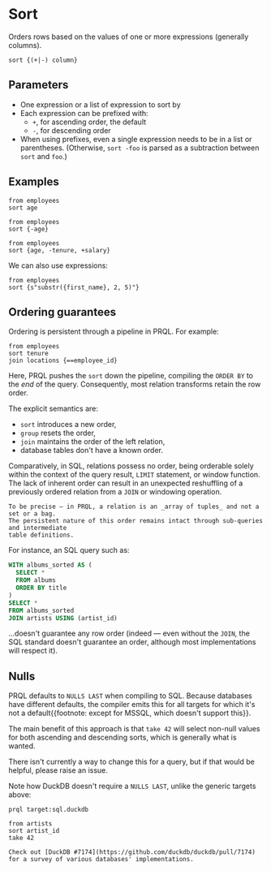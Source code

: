 # Sort

Orders rows based on the values of one or more expressions (generally columns).

```prql no-eval
sort {(+|-) column}
```

## Parameters

- One expression or a list of expression to sort by
- Each expression can be prefixed with:
  - `+`, for ascending order, the default
  - `-`, for descending order
- When using prefixes, even a single expression needs to be in a list or
  parentheses. (Otherwise, `sort -foo` is parsed as a subtraction between `sort`
  and `foo`.)

## Examples

```prql
from employees
sort age
```

```prql
from employees
sort {-age}
```

```prql
from employees
sort {age, -tenure, +salary}
```

We can also use expressions:

```prql
from employees
sort {s"substr({first_name}, 2, 5)"}
```

## Ordering guarantees

Ordering is persistent through a pipeline in PRQL. For example:

```prql
from employees
sort tenure
join locations {==employee_id}
```

Here, PRQL pushes the `sort` down the pipeline, compiling the `ORDER BY` to the
_end_ of the query. Consequently, most relation transforms retain the row order.

The explicit semantics are:

- `sort` introduces a new order,
- `group` resets the order,
- `join` maintains the order of the left relation,
- database tables don't have a known order.

Comparatively, in SQL, relations possess no order, being orderable solely within
the context of the query result, `LIMIT` statement, or window function. The lack
of inherent order can result in an unexpected reshuffling of a previously
ordered relation from a `JOIN` or windowing operation.

```admonish info
To be precise — in PRQL, a relation is an _array of tuples_ and not a set or a bag.
The persistent nature of this order remains intact through sub-queries and intermediate
table definitions.
```

For instance, an SQL query such as:

```sql
WITH albums_sorted AS (
  SELECT *
  FROM albums
  ORDER BY title
)
SELECT *
FROM albums_sorted
JOIN artists USING (artist_id)
```

...doesn't guarantee any row order (indeed — even without the `JOIN`, the SQL
standard doesn't guarantee an order, although most implementations will respect
it).

## Nulls

PRQL defaults to `NULLS LAST` when compiling to SQL. Because databases have
different defaults, the compiler emits this for all targets for which it's not a
default{{footnote: except for MSSQL, which doesn't support this}}.

The main benefit of this approach is that `take 42` will select non-null values
for both ascending and descending sorts, which is generally what is wanted.

There isn't currently a way to change this for a query, but if that would be
helpful, please raise an issue.

Note how DuckDB doesn't require a `NULLS LAST`, unlike the generic targets
above:

```prql
prql target:sql.duckdb

from artists
sort artist_id
take 42
```

```admonish info
Check out [DuckDB #7174](https://github.com/duckdb/duckdb/pull/7174) for a survey of various databases' implementations.
```

